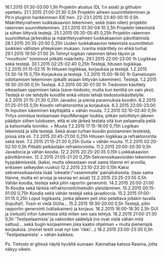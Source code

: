 16.1.2015	01:30-03:00	1,5h	Projektin alustus (DL 1:n asiat) ja githubin opettelu.
21.1.2015	21:00-21:30	0,5h	Projektin aiheen suunnitteleminen ja Pit:n pluginin hankkiminen IDE:hen.
22-23.1.2015	23:40-00:10	0.5h	Määrittelyvaiheen luokkakaavion tekeminen, sekä (näin ollen) projektin rakennen suunnitteleminen.
23.1.2015	01:30-04:10	2,5h	Projektin tekemistä ja siihen liittyviä testejä.
25.1.2015	05:30-05:45	0,25h	Projektin rakennen suunnittelua järkeväksi ja määrittelyvaiheen luokkakaavion päivittämistä.
28.1.2015	20:35-20:50	0,25h	Uuden luokkakaavion tekemistä suunnittelun luokkien vällisten yhteyksien mukaan. (vanha määrittely on ehkä turha)
29.1.2015	19:50-21:50	2h	Tehnyt logikan rakennen lähes täysin ja "moottorin" toiminnot pitkälti määritelty.
29.1.2015	22:00-23:00	1h	Logikkaa sekä testejä.
30.1.2015	02:25-02:40	0,25h	Testejä, hitusen logiikkaa.
1.2.2015	01:15-02:15	1h	Hitusen logiikkaa, korjauksia ja testejä.
1.2.2015	13:30-14:15	0,75h	Korjauksia ja testejä.
1.2.2015	15:00-16:00	1h	Gameloopin odottamisen tekeminen (pikälti asiaan liittyvän lukeminen). Testejä.
1.2.2015	19:30-20:00	0,5h	Testejä.
4.2.2015	00:30-01:30	1h	Tiedoston käsittely oikeastaan oppimisen takia (save-tiedosto, mutta kun kenttiä on vain yksi). Testejä ei ole tehdylle koodille enkä viitsisi tehdä tiedostonkäsittelylle.
4.2.2015	21:15-21:30	0,25h	Javadoc ja pienia parannuksia koodiin.
6.2.2015	01:25-01:55	0,5h	Koodin refraktorointia ja korjauksia.
6.2.2015	22:00-23:00	1h	Inputien lukeminen käyttäjältä + vähän muuta.
7.2.2015	02:10-02:40	0,5h	Yritys onnistua testaamaan InputManager loukka, pitkän selvittelyn jäkeen päädyin siihen tulokseen, että ei ole järkeä testata sitä kun pelaamalla peliä ja katsomalla toimiiko. + Muuta
7.2.2015	17:15-18:00	0,75h	Logiikan tekemistä ja sille testejä. Sekä aivan turhan koodin poistaminen testeistä, joissa sitä oli.
7.2.2015	20:45-21:00	0,25h	Hitusen logikkaa ja refraktorointia sekä testi.
7.2.2015	21:15-21:30	0,25h	Guita + vähän muuta.
11.2.2015	02:20-02:50	0,5h	Pitkälti pelkästään refraktorointia.
11.2.2015	20:00-20:30	0,5h	Javadocia ja vähän koodia.
12.2.2015	20:25-20:35	0,15h	Luokkakaavion päivittäminen.
12.2.2015	21:05-21:20	0,25h	Sekvenssikaavioiden tekeminen hyppäämisestä. (kaksi, mutta oikeastaan ovat sama tilanne eri arvoilla, erikseen selkeyden vuoksi)
12.2.2015	23:10-23:20	0,15h	Kaksi sekvenssikaaviota lisää 'oikealle'/'vasemmalle' painalluksesta. (taas sama tilanne, mutta eri arvoja ja seuraa eri asiat)
12.2.2015	23:25-23:55	0,5h	Vähän koodia, testeja sekä pitin raportin generointi.
14.2.2015	20:00-21:00	1h	Koodia sekä tärkeä refraktorointi/metodin yleistäminen.
15.2.2015	00:15-01:00	0,75h	Koodia sekä vähän testejä sekä javadoccia.
15.2.2015	01:00-01:15	0,25h	Loput logiikasta, jonka jälkeen peli olisi pelattava jollakin tavalla (lopulta!). Tosin ei vielä GUIta...
15.2.2015	19:30-20:00	0,5h	Testejä, pitin rapportin generointi (väliaikainen) ja korjaus.
18.2.2015	16:00-18:30	2,5h	GUI ja (reilusti) infon lukemista siitä miten sen sais tehtyä.
18.2.2015	21:00-21:30	0,5h	'Testipelaamista' ja vakioiden säätelyä (no ovat vielä vähän mitä sattuu)... sekä bugin korjaaminen joka kaatoi ohjelman + muita pienempiä korjauksia. (monet testit ovat nyt toki 'rikki'...)
18.2.2015	23:00-23:30	0,5h	'Testipelaamista' + vähän kaikkea.


Ps. Tietosto ei gitissä näytä hyvältä suoraan.
Kannattaa katsoa Rawina, jotta näkyy oikein.